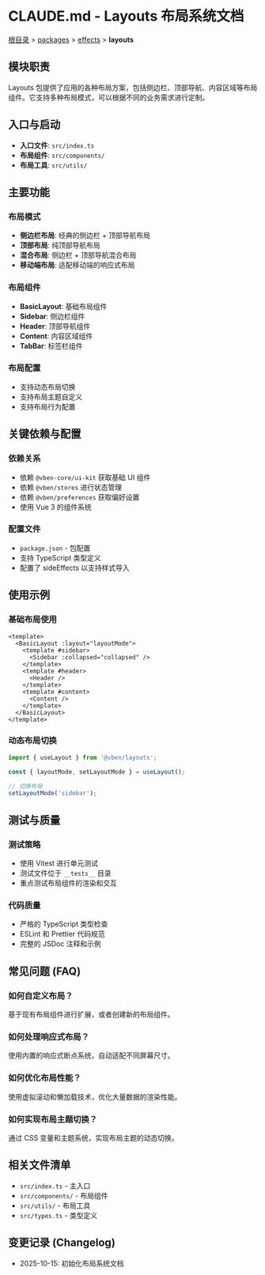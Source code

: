 # CLAUDE.md - Layouts 布局系统文档

[根目录](../../../../CLAUDE.md) > [packages](../../../) > [effects](../../) > **layouts**

## 模块职责

Layouts 包提供了应用的各种布局方案，包括侧边栏、顶部导航、内容区域等布局组件。它支持多种布局模式，可以根据不同的业务需求进行定制。

## 入口与启动

- **入口文件**: `src/index.ts`
- **布局组件**: `src/components/`
- **布局工具**: `src/utils/`

## 主要功能

### 布局模式
- **侧边栏布局**: 经典的侧边栏 + 顶部导航布局
- **顶部布局**: 纯顶部导航布局
- **混合布局**: 侧边栏 + 顶部导航混合布局
- **移动端布局**: 适配移动端的响应式布局

### 布局组件
- **BasicLayout**: 基础布局组件
- **Sidebar**: 侧边栏组件
- **Header**: 顶部导航组件
- **Content**: 内容区域组件
- **TabBar**: 标签栏组件

### 布局配置
- 支持动态布局切换
- 支持布局主题自定义
- 支持布局行为配置

## 关键依赖与配置

### 依赖关系
- 依赖 `@vben-core/ui-kit` 获取基础 UI 组件
- 依赖 `@vben/stores` 进行状态管理
- 依赖 `@vben/preferences` 获取偏好设置
- 使用 Vue 3 的组件系统

### 配置文件
- `package.json` - 包配置
- 支持 TypeScript 类型定义
- 配置了 sideEffects 以支持样式导入

## 使用示例

### 基础布局使用
```vue
<template>
  <BasicLayout :layout="layoutMode">
    <template #sidebar>
      <Sidebar :collapsed="collapsed" />
    </template>
    <template #header>
      <Header />
    </template>
    <template #content>
      <Content />
    </template>
  </BasicLayout>
</template>
```

### 动态布局切换
```typescript
import { useLayout } from '@vben/layouts';

const { layoutMode, setLayoutMode } = useLayout();

// 切换布局
setLayoutMode('sidebar');
```

## 测试与质量

### 测试策略
- 使用 Vitest 进行单元测试
- 测试文件位于 `__tests__` 目录
- 重点测试布局组件的渲染和交互

### 代码质量
- 严格的 TypeScript 类型检查
- ESLint 和 Prettier 代码规范
- 完整的 JSDoc 注释和示例

## 常见问题 (FAQ)

### 如何自定义布局？
基于现有布局组件进行扩展，或者创建新的布局组件。

### 如何处理响应式布局？
使用内置的响应式断点系统，自动适配不同屏幕尺寸。

### 如何优化布局性能？
使用虚拟滚动和懒加载技术，优化大量数据的渲染性能。

### 如何实现布局主题切换？
通过 CSS 变量和主题系统，实现布局主题的动态切换。

## 相关文件清单

- `src/index.ts` - 主入口
- `src/components/` - 布局组件
- `src/utils/` - 布局工具
- `src/types.ts` - 类型定义

## 变更记录 (Changelog)

- 2025-10-15: 初始化布局系统文档